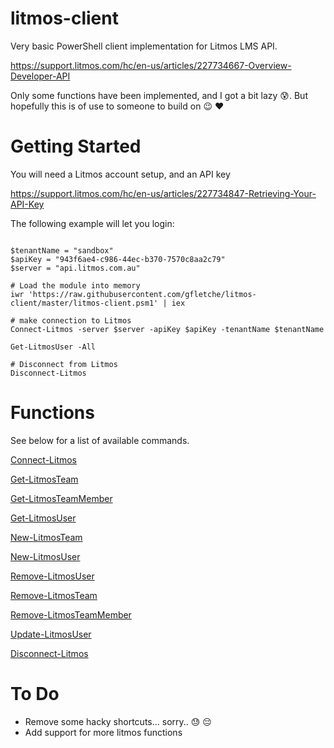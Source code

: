 # litmos-client

Very basic PowerShell client implementation for Litmos LMS API.

https://support.litmos.com/hc/en-us/articles/227734667-Overview-Developer-API

Only some functions have been implemented, and I got a bit lazy :cold_sweat:. But hopefully this is of use to someone to build on :wink: :heart:

# Getting Started

You will need a Litmos account setup, and an API key

https://support.litmos.com/hc/en-us/articles/227734847-Retrieving-Your-API-Key

The following example will let you login:

```

$tenantName = "sandbox"
$apiKey = "943f6ae4-c986-44ec-b370-7570c8aa2c79"
$server = "api.litmos.com.au"

# Load the module into memory
iwr 'https://raw.githubusercontent.com/gfletche/litmos-client/master/litmos-client.psm1' | iex

# make connection to Litmos
Connect-Litmos -server $server -apiKey $apiKey -tenantName $tenantName

Get-LitmosUser -All

# Disconnect from Litmos
Disconnect-Litmos
```

# Functions
See below for a list of available commands.

[Connect-Litmos](Litmos/Connect-Litmos.md)

[Get-LitmosTeam](Litmos/Get-LitmosTeam.md)

[Get-LitmosTeamMember](Litmos/Get-LitmosTeamMember.md)

[Get-LitmosUser](Litmos/Get-LitmosUser.md)

[New-LitmosTeam](Litmos/New-LitmosTeam.md)

[New-LitmosUser](Litmos/New-LitmosUser.md)

[Remove-LitmosUser](Litmos/Remove-LitmosUser.md)

[Remove-LitmosTeam](Litmos/Remove-LitmosTeam.md)

[Remove-LitmosTeamMember](Litmos/Remove-LitmosTeamMember.md)

[Update-LitmosUser](Litmos/Update-LitmosUser.md)

[Disconnect-Litmos](Litmos/Disonnect-Litmos.md)


# To Do

* Remove some hacky shortcuts... sorry.. :sweat: :pensive:
* Add support for more litmos functions
